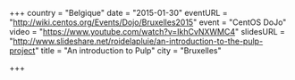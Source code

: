 +++
country = "Belgique"
date = "2015-01-30"
eventURL = "http://wiki.centos.org/Events/Dojo/Bruxelles2015"
event = "CentOS DoJo"
video = "https://www.youtube.com/watch?v=IkhCvNXWMC4"
slidesURL = "http://www.slideshare.net/roidelapluie/an-introduction-to-the-pulp-project"
title = "An introduction to Pulp"
city = "Bruxelles"

+++

